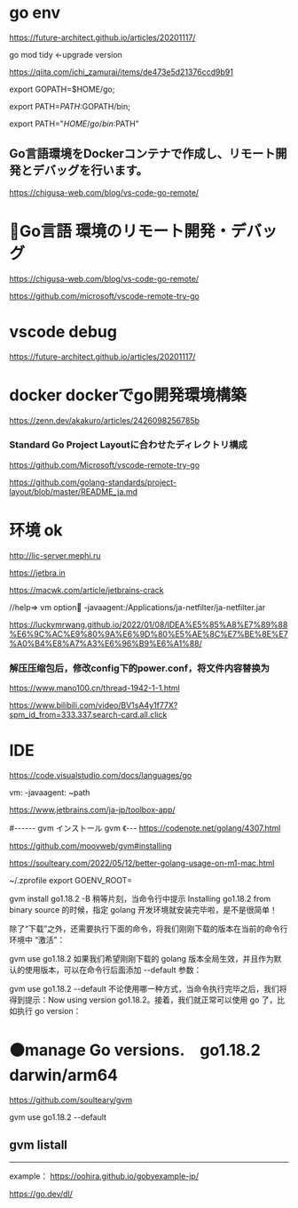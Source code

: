 # go env
https://future-architect.github.io/articles/20201117/

go mod tidy <-upgrade version
 
https://qiita.com/ichi_zamurai/items/de473e5d21376ccd9b91

export GOPATH=$HOME/go;
 
export PATH=$PATH:$GOPATH/bin;

export PATH="$HOME/go/bin:$PATH"

## Go言語環境をDockerコンテナで作成し、リモート開発とデバッグを行います。
https://chigusa-web.com/blog/vs-code-go-remote/

# 🔴Go言語 環境のリモート開発・デバッグ
https://chigusa-web.com/blog/vs-code-go-remote/

https://github.com/microsoft/vscode-remote-try-go

# vscode debug
https://future-architect.github.io/articles/20201117/

# docker dockerでgo開発環境構築
https://zenn.dev/akakuro/articles/2426098256785b

### Standard Go Project Layoutに合わせたディレクトリ構成
https://github.com/Microsoft/vscode-remote-try-go

https://github.com/golang-standards/project-layout/blob/master/README_ja.md


# 环境 ok
http://lic-server.mephi.ru

https://jetbra.in

https://macwk.com/article/jetbrains-crack

//help=> vm option🔴
-javaagent:/Applications/ja-netfilter/ja-netfilter.jar

https://luckymrwang.github.io/2022/01/08/IDEA%E5%85%A8%E7%89%88%E6%9C%AC%E9%80%9A%E6%9D%80%E5%AE%8C%E7%BE%8E%E7%A0%B4%E8%A7%A3%E6%96%B9%E6%A1%88/

### 解压压缩包后，修改config下的power.conf，将文件内容替换为

https://www.mano100.cn/thread-1942-1-1.html



https://www.bilibili.com/video/BV1sA4y1f77X?spm_id_from=333.337.search-card.all.click

# IDE
https://code.visualstudio.com/docs/languages/go

vm:
-javaagent: ~path


https://www.jetbrains.com/ja-jp/toolbox-app/


#------ gvm インストール
gvm 《---
https://codenote.net/golang/4307.html

https://github.com/moovweb/gvm#installing

https://soulteary.com/2022/05/12/better-golang-usage-on-m1-mac.html

~/.zprofile
export GOENV_ROOT=

gvm install go1.18.2 -B
稍等片刻，当命令行中提示 Installing go1.18.2 from binary source 的时候，指定 golang 开发环境就安装完毕啦，是不是很简单！

除了“下载”之外，还需要执行下面的命令，将我们刚刚下载的版本在当前的命令行环境中 “激活”：

gvm use go1.18.2
如果我们希望刚刚下载的 golang 版本全局生效，并且作为默认的使用版本，可以在命令行后面添加 --default 参数：

gvm use go1.18.2 --default
不论使用哪一种方式，当命令执行完毕之后，我们将得到提示：Now using version go1.18.2。接着，我们就正常可以使用 go 了，比如执行 go version：

# 🟠manage Go versions.　go1.18.2 darwin/arm64

https://github.com/soulteary/gvm

gvm use go1.18.2 --default
## gvm listall
-----------------------------------------------------------------------

example：
https://oohira.github.io/gobyexample-jp/

https://go.dev/dl/
